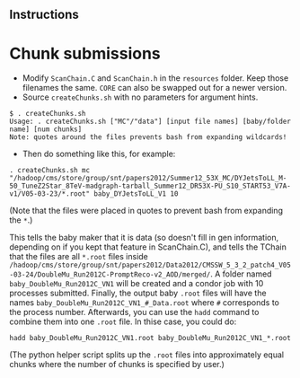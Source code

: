 ## Instructions

# Chunk submissions

* Modify `ScanChain.C` and `ScanChain.h` in the `resources` folder. Keep those filenames the same. `CORE` can also be swapped out for a newer version.
* Source `createChunks.sh` with no parameters for argument hints.

```
$ . createChunks.sh
Usage: . createChunks.sh ["MC"/"data"] [input file names] [baby/folder name] [num chunks]
Note: quotes around the files prevents bash from expanding wildcards!

```
* Then do something like this, for example:

```
. createChunks.sh mc "/hadoop/cms/store/group/snt/papers2012/Summer12_53X_MC/DYJetsToLL_M-50_TuneZ2Star_8TeV-madgraph-tarball_Summer12_DR53X-PU_S10_START53_V7A-v1/V05-03-23/*.root" baby_DYJetsToLL_V1 10
```
(Note that the files were placed in quotes to prevent bash from expanding the `*`.)

This tells the baby maker that it is data (so doesn't fill in gen information,
depending on if you kept that feature in ScanChain.C), and tells the TChain
that the files are all `*.root` files inside
`/hadoop/cms/store/group/snt/papers2012/Data2012/CMSSW_5_3_2_patch4_V05-03-24/DoubleMu_Run2012C-PromptReco-v2_AOD/merged/`.
A folder named `baby_DoubleMu_Run2012C_VN1` will be created and a condor job
with 10 processes submitted. Finally, the output baby `.root` files will have
the names `baby_DoubleMu_Run2012C_VN1_#_Data.root` where `#` corresponds to the
process number. Afterwards, you can use the `hadd` command to combine them into
one `.root` file. In thise case, you could do:

```
hadd baby_DoubleMu_Run2012C_VN1.root baby_DoubleMu_Run2012C_VN1_*.root
```

(The python helper script splits up the `.root` files into approximately equal
chunks where the number of chunks is specified by user.)
